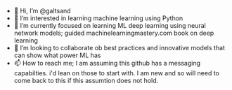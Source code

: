 - 👋 Hi, I’m @galtsand
- 👀 I’m interested in learning machine learning using Python
- 🌱 I’m currently focused on learning ML deep learning using neural network models; guided machinelearningmastery.com book on deep learning
- 💞️ I’m looking to collaborate ob best practices and innovative models that can show what power ML has
- 📫 How to reach me; I am assuming this github has a messaging capabilties. i'd lean on those to start with. I am new and so will need to come back to this if this assumtion does not hold.  

<!---
galtsand/galtsand is a ✨ special ✨ repository because its `README.md` (this file) appears on your GitHub profile.
You can click the Preview link to take a look at your changes.
--->
